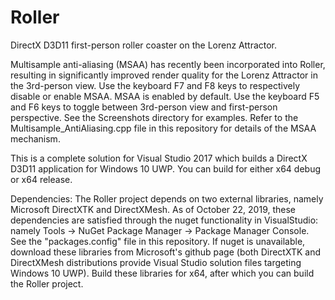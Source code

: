 # Roller
DirectX D3D11 first-person roller coaster on the Lorenz Attractor. 

Multisample anti-aliasing (MSAA) has recently been incorporated into Roller, resulting in significantly improved render quality for the Lorenz Attractor in the 3rd-person view. Use the keyboard F7 and F8 keys to respectively disable or enable MSAA. MSAA is enabled by default. Use the keyboard F5 and F6 keys to toggle between 3rd-person view and first-person perspective. See the Screenshots directory for examples. Refer to the Multisample_AntiAliasing.cpp file in this repository for details of the MSAA mechanism.  

This is a complete solution for Visual Studio 2017 which builds a DirectX D3D11 application for Windows 10 UWP. You can build for either x64 debug or x64 release. 

Dependencies: The Roller project depends on two external libraries, namely Microsoft DirectXTK and DirectXMesh. As of October 22, 2019, these dependencies are satisfied through the nuget functionality in VisualStudio: namely Tools -> NuGet Package Manager -> Package Manager Console. See the "packages.config" file in this repository. If nuget is unavailable, download these libraries from Microsoft's github page (both DirectXTK and DirectXMesh distributions provide Visual Studio solution files targeting Windows 10 UWP). Build these libraries for x64, after which you can build the Roller project.  
